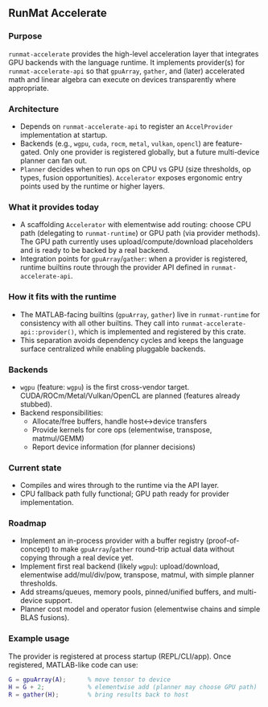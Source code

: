 ## RunMat Accelerate

### Purpose
`runmat-accelerate` provides the high-level acceleration layer that integrates GPU backends with the language runtime. It implements provider(s) for `runmat-accelerate-api` so that `gpuArray`, `gather`, and (later) accelerated math and linear algebra can execute on devices transparently where appropriate.

### Architecture
- Depends on `runmat-accelerate-api` to register an `AccelProvider` implementation at startup.
- Backends (e.g., `wgpu`, `cuda`, `rocm`, `metal`, `vulkan`, `opencl`) are feature-gated. Only one provider is registered globally, but a future multi-device planner can fan out.
- `Planner` decides when to run ops on CPU vs GPU (size thresholds, op types, fusion opportunities). `Accelerator` exposes ergonomic entry points used by the runtime or higher layers.

### What it provides today
- A scaffolding `Accelerator` with elementwise add routing: choose CPU path (delegating to `runmat-runtime`) or GPU path (via provider methods). The GPU path currently uses upload/compute/download placeholders and is ready to be backed by a real backend.
- Integration points for `gpuArray`/`gather`: when a provider is registered, runtime builtins route through the provider API defined in `runmat-accelerate-api`.

### How it fits with the runtime
- The MATLAB-facing builtins (`gpuArray`, `gather`) live in `runmat-runtime` for consistency with all other builtins. They call into `runmat-accelerate-api::provider()`, which is implemented and registered by this crate.
- This separation avoids dependency cycles and keeps the language surface centralized while enabling pluggable backends.

### Backends
- `wgpu` (feature: `wgpu`) is the first cross-vendor target. CUDA/ROCm/Metal/Vulkan/OpenCL are planned (features already stubbed).
- Backend responsibilities:
  - Allocate/free buffers, handle host↔device transfers
  - Provide kernels for core ops (elementwise, transpose, matmul/GEMM)
  - Report device information (for planner decisions)

### Current state
- Compiles and wires through to the runtime via the API layer.
- CPU fallback path fully functional; GPU path ready for provider implementation.

### Roadmap
- Implement an in-process provider with a buffer registry (proof-of-concept) to make `gpuArray`/`gather` round-trip actual data without copying through a real device yet.
- Implement first real backend (likely `wgpu`): upload/download, elementwise add/mul/div/pow, transpose, matmul, with simple planner thresholds.
- Add streams/queues, memory pools, pinned/unified buffers, and multi-device support.
- Planner cost model and operator fusion (elementwise chains and simple BLAS fusions).

### Example usage
The provider is registered at process startup (REPL/CLI/app). Once registered, MATLAB-like code can use:
```matlab
G = gpuArray(A);      % move tensor to device
H = G + 2;            % elementwise add (planner may choose GPU path)
R = gather(H);        % bring results back to host
```


